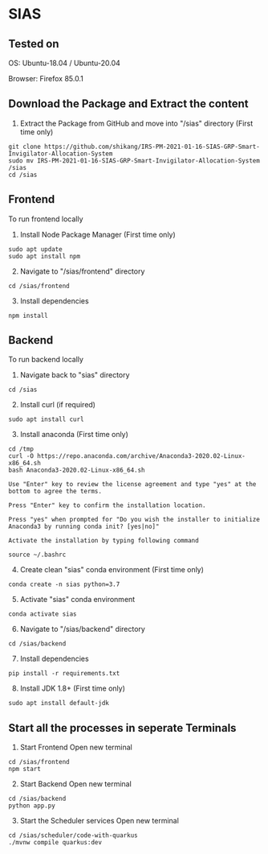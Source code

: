 # SIAS

## Tested on

OS: Ubuntu-18.04 / Ubuntu-20.04

Browser: Firefox 85.0.1


## Download the Package and Extract the content

1. Extract the Package from GitHub and move into "/sias" directory (First time only)
```shell
git clone https://github.com/shikang/IRS-PM-2021-01-16-SIAS-GRP-Smart-Invigilator-Allocation-System
sudo mv IRS-PM-2021-01-16-SIAS-GRP-Smart-Invigilator-Allocation-System /sias
cd /sias
```

## Frontend
To run frontend locally

1. Install Node Package Manager (First time only) 
```shell
sudo apt update
sudo apt install npm
```

2. Navigate to "/sias/frontend" directory
```shell
cd /sias/frontend
```

3. Install dependencies
```shell
npm install
```

## Backend
To run backend locally

1. Navigate back to "sias" directory
```shell
cd /sias
```

2. Install curl (if required)
```shell
sudo apt install curl
```

3. Install anaconda (First time only) 
```shell
cd /tmp
curl -O https://repo.anaconda.com/archive/Anaconda3-2020.02-Linux-x86_64.sh
bash Anaconda3-2020.02-Linux-x86_64.sh
```
    Use "Enter" key to review the license agreement and type "yes" at the bottom to agree the terms.

    Press "Enter" key to confirm the installation location.

    Press "yes" when prompted for "Do you wish the installer to initialize Anaconda3 by running conda init? [yes|no]"

    Activate the installation by typing following command
```shell
source ~/.bashrc
```

4. Create clean "sias" conda environment (First time only) 
```shell
conda create -n sias python=3.7
```

5. Activate "sias" conda environment
```shell
conda activate sias
```

6. Navigate to "/sias/backend" directory
```shell
cd /sias/backend
```

7. Install dependencies
```shell
pip install -r requirements.txt
```

8. Install JDK 1.8+ (First time only) 
```shell
sudo apt install default-jdk
```

## Start all the processes in seperate Terminals
1. Start Frontend
Open new terminal
```shell
cd /sias/frontend
npm start
```

2. Start Backend
Open new terminal
```shell
cd /sias/backend
python app.py
```

3. Start the Scheduler services
Open new terminal
```shell
cd /sias/scheduler/code-with-quarkus
./mvnw compile quarkus:dev
```

